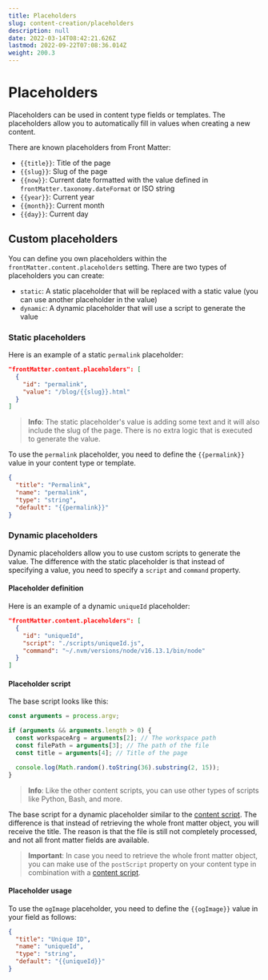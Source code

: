 ```yaml
---
title: Placeholders
slug: content-creation/placeholders
description: null
date: 2022-03-14T08:42:21.626Z
lastmod: 2022-09-22T07:08:36.014Z
weight: 200.3
---
```


# Placeholders

Placeholders can be used in content type fields or templates. The placeholders allow you to automatically fill in values when creating a new content.

There are known placeholders from Front Matter:

- `{{title}}`: Title of the page
- `{{slug}}`: Slug of the page
- `{{now}}`: Current date formatted with the value defined in `frontMatter.taxonomy.dateFormat` or ISO string
- `{{year}}`: Current year
- `{{month}}`: Current month
- `{{day}}`: Current day

## Custom placeholders

You can define you own placeholders within the `frontMatter.content.placeholders` setting. There are two types of placeholders you can create:

- `static`: A static placeholder that will be replaced with a static value (you can use another placeholder in the value)
- `dynamic`: A dynamic placeholder that will use a script to generate the value

### Static placeholders

Here is an example of a static `permalink` placeholder:

```json
"frontMatter.content.placeholders": [
  {
    "id": "permalink",
    "value": "/blog/{{slug}}.html"
  }
]
```

> **Info**: The static placeholder's value is adding some text and it will also include the slug of the page. There is no extra logic that is executed to generate the value.

To use the `permalink` placeholder, you need to define the `{{permalink}}` value in your content type or template.

```json
{
  "title": "Permalink",
  "name": "permalink",
  "type": "string",
  "default": "{{permalink}}"
}
```

### Dynamic placeholders

Dynamic placeholders allow you to use custom scripts to generate the value. The difference with the static placeholder is that instead of specifying a value, you need to specify a `script` and `command` property.

#### Placeholder definition

Here is an example of a dynamic `uniqueId` placeholder:

```json
"frontMatter.content.placeholders": [
  {
    "id": "uniqueId",
    "script": "./scripts/uniqueId.js",
    "command": "~/.nvm/versions/node/v16.13.1/bin/node"
  }
]
```

#### Placeholder script

The base script looks like this:

```javascript
const arguments = process.argv;

if (arguments && arguments.length > 0) {
  const workspaceArg = arguments[2]; // The workspace path
  const filePath = arguments[3]; // The path of the file
  const title = arguments[4]; // Title of the page

  console.log(Math.random().toString(36).substring(2, 15));
}
```

> **Info**: Like the other content scripts, you can use other types of scripts like Python, Bash, and more.

The base script for a dynamic placeholder similar to the [content script](/docs/custom-actions/#content-script). The difference is that instead of retrieving the whole front matter object, you will receive the title. The reason is that the file is still not completely processed, and not all front matter fields are available.

> **Important**: In case you need to retrieve the whole front matter object, you can make use of the `postScript` property on your content type in combination with a [content script](/docs/custom-actions/#content-script).

#### Placeholder usage

To use the `ogImage` placeholder, you need to define the `{{ogImage}}` value in your field as follows:

```json
{
  "title": "Unique ID",
  "name": "uniqueId",
  "type": "string",
  "default": "{{uniqueId}}"
}
```